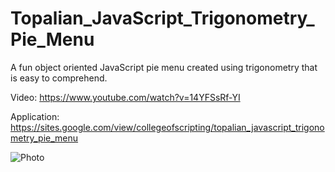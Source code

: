 # Topalian_JavaScript_Trigonometry_Pie_Menu
A fun object oriented JavaScript pie menu created using trigonometry that is easy to comprehend.

Video: https://www.youtube.com/watch?v=14YFSsRf-YI

Application: https://sites.google.com/view/collegeofscripting/topalian_javascript_trigonometry_pie_menu

![Photo](https://pbs.twimg.com/media/GG8TPXYXsAAcwPH?format=png&name=small)

